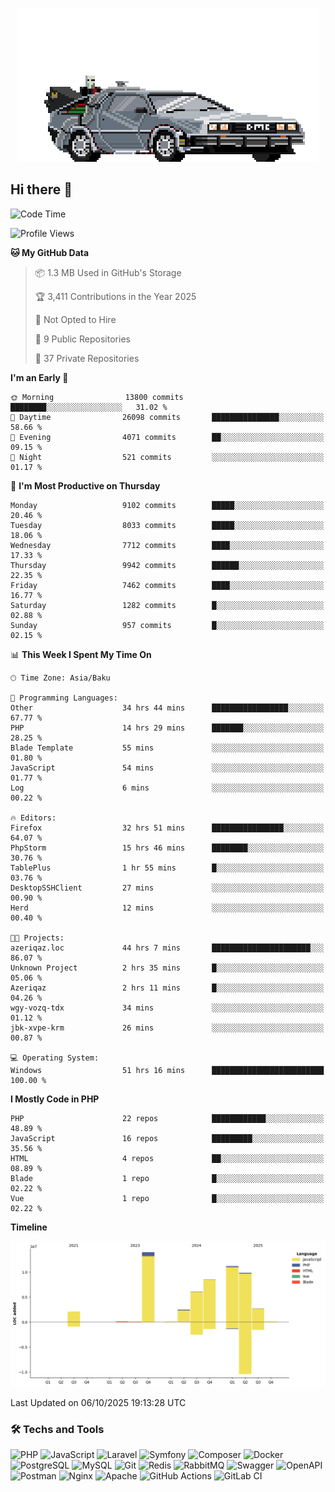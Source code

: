 <!--WALLPAPER-->
<p align='center'>
  <img src='assets/wallpapers/22.gif' alt='Banner'>
</p>
<!--/WALLPAPER-->

## Hi there 👋

<!--START_SECTION:waka-->
![Code Time](http://img.shields.io/badge/Code%20Time-417%20hrs%2018%20mins-blue)

![Profile Views](http://img.shields.io/badge/Profile%20Views-0-blue)

**🐱 My GitHub Data** 

> 📦 1.3 MB Used in GitHub's Storage 
 > 
> 🏆 3,411 Contributions in the Year 2025
 > 
> 🚫 Not Opted to Hire
 > 
> 📜 9 Public Repositories 
 > 
> 🔑 37 Private Repositories 
 > 
**I'm an Early 🐤** 

```text
🌞 Morning                13800 commits       ████████░░░░░░░░░░░░░░░░░   31.02 % 
🌆 Daytime                26098 commits       ███████████████░░░░░░░░░░   58.66 % 
🌃 Evening                4071 commits        ██░░░░░░░░░░░░░░░░░░░░░░░   09.15 % 
🌙 Night                  521 commits         ░░░░░░░░░░░░░░░░░░░░░░░░░   01.17 % 
```
📅 **I'm Most Productive on Thursday** 

```text
Monday                   9102 commits        █████░░░░░░░░░░░░░░░░░░░░   20.46 % 
Tuesday                  8033 commits        █████░░░░░░░░░░░░░░░░░░░░   18.06 % 
Wednesday                7712 commits        ████░░░░░░░░░░░░░░░░░░░░░   17.33 % 
Thursday                 9942 commits        ██████░░░░░░░░░░░░░░░░░░░   22.35 % 
Friday                   7462 commits        ████░░░░░░░░░░░░░░░░░░░░░   16.77 % 
Saturday                 1282 commits        █░░░░░░░░░░░░░░░░░░░░░░░░   02.88 % 
Sunday                   957 commits         █░░░░░░░░░░░░░░░░░░░░░░░░   02.15 % 
```


📊 **This Week I Spent My Time On** 

```text
🕑︎ Time Zone: Asia/Baku

💬 Programming Languages: 
Other                    34 hrs 44 mins      █████████████████░░░░░░░░   67.77 % 
PHP                      14 hrs 29 mins      ███████░░░░░░░░░░░░░░░░░░   28.25 % 
Blade Template           55 mins             ░░░░░░░░░░░░░░░░░░░░░░░░░   01.80 % 
JavaScript               54 mins             ░░░░░░░░░░░░░░░░░░░░░░░░░   01.77 % 
Log                      6 mins              ░░░░░░░░░░░░░░░░░░░░░░░░░   00.22 % 

🔥 Editors: 
Firefox                  32 hrs 51 mins      ████████████████░░░░░░░░░   64.07 % 
PhpStorm                 15 hrs 46 mins      ████████░░░░░░░░░░░░░░░░░   30.76 % 
TablePlus                1 hr 55 mins        █░░░░░░░░░░░░░░░░░░░░░░░░   03.76 % 
DesktopSSHClient         27 mins             ░░░░░░░░░░░░░░░░░░░░░░░░░   00.90 % 
Herd                     12 mins             ░░░░░░░░░░░░░░░░░░░░░░░░░   00.40 % 

🐱‍💻 Projects: 
azeriqaz.loc             44 hrs 7 mins       ██████████████████████░░░   86.07 % 
Unknown Project          2 hrs 35 mins       █░░░░░░░░░░░░░░░░░░░░░░░░   05.06 % 
Azeriqaz                 2 hrs 11 mins       █░░░░░░░░░░░░░░░░░░░░░░░░   04.26 % 
wgy-vozq-tdx             34 mins             ░░░░░░░░░░░░░░░░░░░░░░░░░   01.12 % 
jbk-xvpe-krm             26 mins             ░░░░░░░░░░░░░░░░░░░░░░░░░   00.87 % 

💻 Operating System: 
Windows                  51 hrs 16 mins      █████████████████████████   100.00 % 
```

**I Mostly Code in PHP** 

```text
PHP                      22 repos            ████████████░░░░░░░░░░░░░   48.89 % 
JavaScript               16 repos            █████████░░░░░░░░░░░░░░░░   35.56 % 
HTML                     4 repos             ██░░░░░░░░░░░░░░░░░░░░░░░   08.89 % 
Blade                    1 repo              █░░░░░░░░░░░░░░░░░░░░░░░░   02.22 % 
Vue                      1 repo              █░░░░░░░░░░░░░░░░░░░░░░░░   02.22 % 
```



**Timeline**

![Lines of Code chart](https://raw.githubusercontent.com/feridnesibzade/feridnesibzade/main/assets/bar_graph.png)


 Last Updated on 06/10/2025 19:13:28 UTC
<!--END_SECTION:waka-->

### 🛠️ Techs and Tools

![PHP](https://img.shields.io/badge/PHP-777BB4?style=for-the-badge&logo=php&logoColor=white)
![JavaScript](https://img.shields.io/badge/JavaScript-F7DF1E?style=for-the-badge&logo=javascript&logoColor=000)
![Laravel](https://img.shields.io/badge/Laravel-F55247?style=for-the-badge&logo=laravel&logoColor=white)
![Symfony](https://img.shields.io/badge/Symfony-000000?style=for-the-badge&logo=symfony&logoColor=white)
![Composer](https://img.shields.io/badge/Composer-885630?style=for-the-badge&logo=composer&logoColor=white)
![Docker](https://img.shields.io/badge/Docker-2496ED?style=for-the-badge&logo=docker&logoColor=white)
![PostgreSQL](https://img.shields.io/badge/PostgreSQL-4169E1?style=for-the-badge&logo=postgresql&logoColor=white)
![MySQL](https://img.shields.io/badge/MySQL-4479A1?style=for-the-badge&logo=mysql&logoColor=white)
![Git](https://img.shields.io/badge/Git-F05032?style=for-the-badge&logo=git&logoColor=white)
![Redis](https://img.shields.io/badge/Redis-DC382D?style=for-the-badge&logo=redis&logoColor=white)
![RabbitMQ](https://img.shields.io/badge/RabbitMQ-FF6600?style=for-the-badge&logo=rabbitmq&logoColor=white)
![Swagger](https://img.shields.io/badge/Swagger-85EA2D?style=for-the-badge&logo=swagger&logoColor=black)
![OpenAPI](https://img.shields.io/badge/OpenAPI-6BA539?style=for-the-badge&logo=openapiinitiative&logoColor=white)
![Postman](https://img.shields.io/badge/Postman-FF6C37?style=for-the-badge&logo=postman&logoColor=white)
![Nginx](https://img.shields.io/badge/Nginx-009639?style=for-the-badge&logo=nginx&logoColor=white)
![Apache](https://img.shields.io/badge/Apache-D22128?style=for-the-badge&logo=apache&logoColor=white)
![GitHub Actions](https://img.shields.io/badge/GitHub%20Actions-2088FF?style=for-the-badge&logo=githubactions&logoColor=white)
![GitLab CI](https://img.shields.io/badge/GitLab%20CI-FC6D26?style=for-the-badge&logo=gitlab&logoColor=white)

